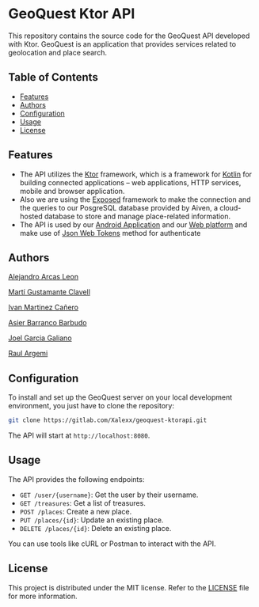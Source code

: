 # GeoQuest Ktor API

This repository contains the source code for the GeoQuest API developed with Ktor. GeoQuest is an application that provides services related to geolocation and place search.

## Table of Contents

- [Features](#features)
- [Authors](#authors)
- [Configuration](#configuration)
- [Usage](#usage)
- [License](#license)


## Features

- The API utilizes the [Ktor](https://ktor.io/) framework, which is a framework for [Kotlin](https://kotlinlang.org/) for building connected applications – web applications, HTTP services, mobile and browser application.
- Also we are using the [Exposed](https://github.com/JetBrains/Exposed) framework to make the connection and the queries to our PosgreSQL database provided by Aiven, a cloud-hosted database to store and manage place-related information.
- The API is used by our [Android Application](https://gitlab.com/ivan.martinez.7e6/geoquest-mobile) and our [Web platform](https://gitlab.com/asier.barranco.7e6/geoquest-web) and make use of [Json Web Tokens](https://jwt.io/) method for authenticate 

## Authors

[Alejandro Arcas Leon](https://gitlab.com/Xalexx)

[Martí Gustamante Clavell](https://gitlab.com/marti.gustamante.7e6)

[Ivan Martinez Cañero](https://gitlab.com/ivan.martinez.7e6)

[Asier Barranco Barbudo](https://gitlab.com/asier.barranco.7e6)

[Joel Garcia Galiano](https://gitlab.com/joel.garcia.7e6)

[Raul Argemi](https://gitlab.com/raul.argemi.7e6)


## Configuration

To install and set up the GeoQuest server on your local development environment, you just have to clone the repository:

```bash
git clone https://gitlab.com/Xalexx/geoquest-ktorapi.git
```

The API will start at `http://localhost:8080`.

## Usage

The API provides the following endpoints:

- `GET /user/{username}`: Get the user by their username.
- `GET /treasures`: Get a list of treasures.
- `POST /places`: Create a new place.
- `PUT /places/{id}`: Update an existing place.
- `DELETE /places/{id}`: Delete an existing place.

You can use tools like cURL or Postman to interact with the API.


## License

This project is distributed under the MIT license. Refer to the [LICENSE](LICENSE) file for more information.

